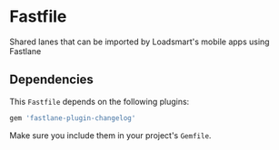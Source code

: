 # Fastfile
Shared lanes that can be imported by Loadsmart's mobile apps using Fastlane

## Dependencies

This `Fastfile` depends on the following plugins:

```ruby
gem 'fastlane-plugin-changelog'
```

Make sure you include them in your project's `Gemfile`.
